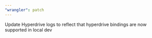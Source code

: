 ```yaml
---
"wrangler": patch
---
```


Update Hyperdrive logs to reflect that hyperdrive bindings are now supported in local dev
